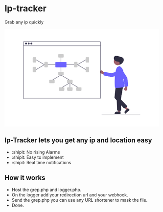# Ip-tracker
Grab any ip quickly



<p align="center">

  <img src="https://raw.githubusercontent.com/carlostkd/ip-tracker/main/mind_map.png">

</p>

## Ip-Tracker lets you get any ip and location easy

- :shipit: No rising Alarms
- :shipit: Easy to implement
- :shipit: Real time notifications

## How it works

- Host the grep.php and logger.php.
- On the logger add your redirection url and your webhook.
- Send the grep.php you can use any URL shortener to mask the file.
- Done.

